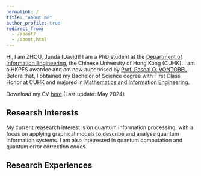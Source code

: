 ```yaml
---
permalink: /
title: "About me"
author_profile: true
redirect_from: 
  - /about/
  - /about.html
---
```


Hi, I am ZHOU, Junda (David)! I am a PhD student at the [Department of Information Engineering](https://www.ie.cuhk.edu.hk/), the Chinese University of Hong Kong (CUHK). I am a HKPFS awardee and am now aupervised by [Prof. Pascal O. VONTOBEL](https://sites.google.com/site/pascalvontobel/). Before that, I obtained my Bachelor of Science degree with First Class Honor at CUHK and majored in [Mathematics and Information Engineering](https://www.ie.cuhk.edu.hk/programmes/bsc-in-mieg/).

Download my CV [here](https://zdivad.github.io/files/CV_ZHOUJunda.pdf) (Last update: May 2024)

## Researsh Interests

My current reasearch interest is on quantum information processing, with a focus on applying graphical models to describe and analyse quantum information systems. I am also intetrested in quantum computation and quantum error correction codes.

## Research Experiences
